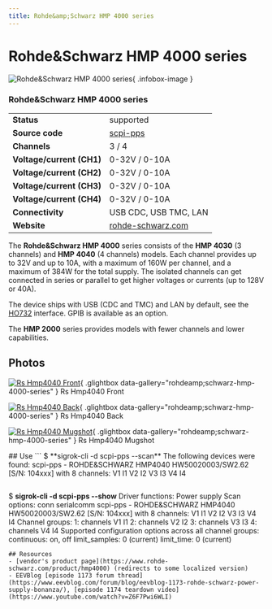 ```yaml
---
title: Rohde&amp;Schwarz HMP 4000 series
---
```


# Rohde&amp;Schwarz HMP 4000 series

<div class="infobox" markdown>

![Rohde&amp;Schwarz HMP 4000 series](./img/Rs_hmp4040_front.jpg){ .infobox-image }

### Rohde&amp;Schwarz HMP 4000 series

| | |
|---|---|
| **Status** | supported |
| **Source code** | [scpi-pps](https://github.com/OpenTraceLab/OpenTraceCapture/tree/main/src/hardware/scpi-pps) |
| **Channels** | 3 / 4 |
| **Voltage/current (CH1)** | 0-32V / 0-10A |
| **Voltage/current (CH2)** | 0-32V / 0-10A |
| **Voltage/current (CH3)** | 0-32V / 0-10A |
| **Voltage/current (CH4)** | 0-32V / 0-10A |
| **Connectivity** | USB CDC, USB TMC, LAN |
| **Website** | [rohde-schwarz.com](https://www.rohde-schwarz.com/product/hmp4000) |

</div>

The **Rohde&Schwarz HMP 4000** series consists of the **HMP 4030** (3 channels) and **HMP 4040** (4 channels) models. Each channel provides up to 32V and up to 10A, with a maximum of 160W per channel, and a maximum of 384W for the total supply. The isolated channels can get connected in series or parallel to get higher voltages or currents (up to 128V or 40A).

The device ships with USB (CDC and TMC) and LAN by default, see the [ HO732](https://sigrok.org/wiki/Hameg_HO732) interface. GPIB is available as an option.

The **HMP 2000** series provides models with fewer channels and lower capabilities.

## Photos

<div class="photo-grid" markdown>

[![Rs Hmp4040 Front](./img/Rs_hmp4040_front.jpg)](./img/Rs_hmp4040_front.png "Rs Hmp4040 Front"){ .glightbox data-gallery="rohdeamp;schwarz-hmp-4000-series" }
<span class="caption">Rs Hmp4040 Front</span>

[![Rs Hmp4040 Back](./img/Rs_hmp4040_back.jpg)](./img/Rs_hmp4040_back.png "Rs Hmp4040 Back"){ .glightbox data-gallery="rohdeamp;schwarz-hmp-4000-series" }
<span class="caption">Rs Hmp4040 Back</span>

[![Rs Hmp4040 Mugshot](./img/Rs_hmp4040_mugshot.jpg)](./img/Rs_hmp4040_mugshot.png "Rs Hmp4040 Mugshot"){ .glightbox data-gallery="rohdeamp;schwarz-hmp-4000-series" }
<span class="caption">Rs Hmp4040 Mugshot</span>

</div>
## Use
```
 $ **sigrok-cli -d scpi-pps --scan**
 The following devices were found:
 scpi-pps - ROHDE&SCHWARZ HMP4040 HW50020003/SW2.62 [S/N: 104xxx] with 8 channels: V1 I1 V2 I2 V3 I3 V4 I4

```
```
 $ **sigrok-cli -d scpi-pps --show**
 Driver functions:
     Power supply
 Scan options:
     conn
     serialcomm
 scpi-pps - ROHDE&SCHWARZ HMP4040 HW50020003/SW2.62 [S/N: 104xxx] with 8 channels: V1 I1 V2 I2 V3 I3 V4 I4
 Channel groups:
     1: channels V1 I1
     2: channels V2 I2
     3: channels V3 I3
     4: channels V4 I4
 Supported configuration options across all channel groups:
     continuous: on, off
     limit_samples: 0 (current)
     limit_time: 0 (current)

```
## Resources
- [vendor's product page](https://www.rohde-schwarz.com/product/hmp4000) (redirects to some localized version)
- EEVBlog [episode 1173 forum thread](https://www.eevblog.com/forum/blog/eevblog-1173-rohde-schwarz-power-supply-bonanza/), [episode 1174 teardown video](https://www.youtube.com/watch?v=Z6F7Pwi6WLI)

